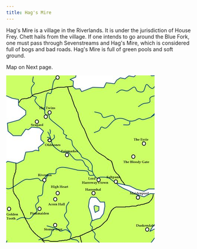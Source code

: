 ```yaml
---
title: Hag's Mire
---
```


Hag's Mire is a village in the Riverlands. It is under the jurisdiction of House Frey. Chett hails from the village. If one intends to go around the Blue Fork, one must pass through Sevenstreams and Hag's Mire, which is considered full of bogs and bad roads. Hag's Mire is full of green pools and soft ground.

Map on Next page.

![Image](images/000007.jpg)


